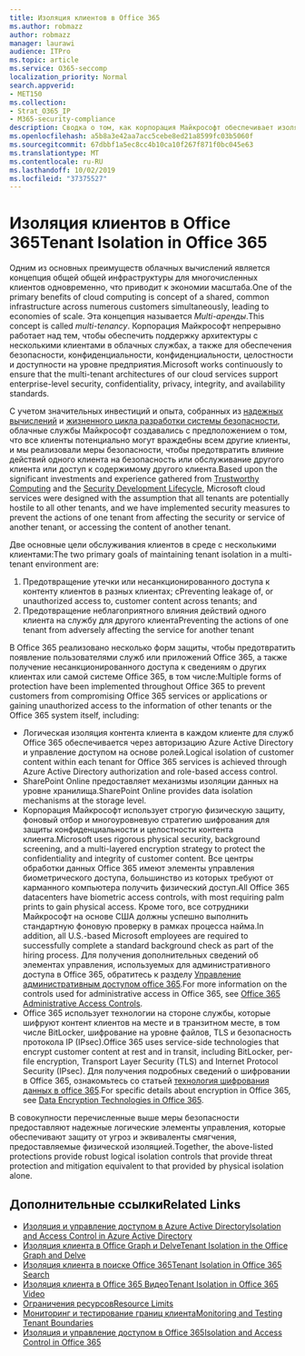 ```yaml
---
title: Изоляция клиентов в Office 365
ms.author: robmazz
author: robmazz
manager: laurawi
audience: ITPro
ms.topic: article
ms.service: O365-seccomp
localization_priority: Normal
search.appverid:
- MET150
ms.collection:
- Strat_O365_IP
- M365-security-compliance
description: Сводка о том, как корпорация Майкрософт обеспечивает изоляцию клиентов для Office 365.
ms.openlocfilehash: a5b8a3e42aa7acc5cebe8ed21a8599fc03b5060f
ms.sourcegitcommit: 67dbbf1a5ec8cc4b10ca10f267f871f0bc045e63
ms.translationtype: MT
ms.contentlocale: ru-RU
ms.lasthandoff: 10/02/2019
ms.locfileid: "37375527"
---
```

# <a name="tenant-isolation-in-office-365"></a><span data-ttu-id="b4781-103">Изоляция клиентов в Office 365</span><span class="sxs-lookup"><span data-stu-id="b4781-103">Tenant Isolation in Office 365</span></span>

<span data-ttu-id="b4781-104">Одним из основных преимуществ облачных вычислений является концепция общей общей инфраструктуры для многочисленных клиентов одновременно, что приводит к экономии масштаба.</span><span class="sxs-lookup"><span data-stu-id="b4781-104">One of the primary benefits of cloud computing is concept of a shared, common infrastructure across numerous customers simultaneously, leading to economies of scale.</span></span> <span data-ttu-id="b4781-105">Эта концепция называется *Multi-аренды*.</span><span class="sxs-lookup"><span data-stu-id="b4781-105">This concept is called *multi-tenancy*.</span></span> <span data-ttu-id="b4781-106">Корпорация Майкрософт непрерывно работает над тем, чтобы обеспечить поддержку архитектуры с несколькими клиентами в облачных службах, а также для обеспечения безопасности, конфиденциальности, конфиденциальности, целостности и доступности на уровне предприятия.</span><span class="sxs-lookup"><span data-stu-id="b4781-106">Microsoft works continuously to ensure that the multi-tenant architectures of our cloud services support enterprise-level security, confidentiality, privacy, integrity, and availability standards.</span></span>

<span data-ttu-id="b4781-107">С учетом значительных инвестиций и опыта, собранных из [надежных вычислений](https://www.microsoft.com/en-us/twc/default.aspx) и [жизненного цикла разработки системы безопасности](http://www.microsoft.com/security/sdl/default.aspx), облачные службы Майкрософт создавались с предположением о том, что все клиенты потенциально могут враждебны всем другие клиенты, и мы реализовали меры безопасности, чтобы предотвратить влияние действий одного клиента на безопасность или обслуживание другого клиента или доступ к содержимому другого клиента.</span><span class="sxs-lookup"><span data-stu-id="b4781-107">Based upon the significant investments and experience gathered from [Trustworthy Computing](https://www.microsoft.com/en-us/twc/default.aspx) and the [Security Development Lifecycle](http://www.microsoft.com/security/sdl/default.aspx), Microsoft cloud services were designed with the assumption that all tenants are potentially hostile to all other tenants, and we have implemented security measures to prevent the actions of one tenant from affecting the security or service of another tenant, or accessing the content of another tenant.</span></span>

<span data-ttu-id="b4781-108">Две основные цели обслуживания клиентов в среде с несколькими клиентами:</span><span class="sxs-lookup"><span data-stu-id="b4781-108">The two primary goals of maintaining tenant isolation in a multi-tenant environment are:</span></span>
1.  <span data-ttu-id="b4781-109">Предотвращение утечки или несанкционированного доступа к контенту клиентов в разных клиентах; с</span><span class="sxs-lookup"><span data-stu-id="b4781-109">Preventing leakage of, or unauthorized access to, customer content across tenants; and</span></span>
2.  <span data-ttu-id="b4781-110">Предотвращение неблагоприятного влияния действий одного клиента на службу для другого клиента</span><span class="sxs-lookup"><span data-stu-id="b4781-110">Preventing the actions of one tenant from adversely affecting the service for another tenant</span></span>

<span data-ttu-id="b4781-111">В Office 365 реализовано несколько форм защиты, чтобы предотвратить появление пользователями служб или приложений Office 365, а также получение несанкционированного доступа к сведениям о других клиентах или самой системе Office 365, в том числе:</span><span class="sxs-lookup"><span data-stu-id="b4781-111">Multiple forms of protection have been implemented throughout Office 365 to prevent customers from compromising Office 365 services or applications or gaining unauthorized access to the information of other tenants or the Office 365 system itself, including:</span></span>
- <span data-ttu-id="b4781-112">Логическая изоляция контента клиента в каждом клиенте для служб Office 365 обеспечивается через авторизацию Azure Active Directory и управление доступом на основе ролей.</span><span class="sxs-lookup"><span data-stu-id="b4781-112">Logical isolation of customer content within each tenant for Office 365 services is achieved through Azure Active Directory authorization and role-based access control.</span></span>
- <span data-ttu-id="b4781-113">SharePoint Online предоставляет механизмы изоляции данных на уровне хранилища.</span><span class="sxs-lookup"><span data-stu-id="b4781-113">SharePoint Online provides data isolation mechanisms at the storage level.</span></span>
- <span data-ttu-id="b4781-114">Корпорация Майкрософт использует строгую физическую защиту, фоновый отбор и многоуровневую стратегию шифрования для защиты конфиденциальности и целостности контента клиента.</span><span class="sxs-lookup"><span data-stu-id="b4781-114">Microsoft uses rigorous physical security, background screening, and a multi-layered encryption strategy to protect the confidentiality and integrity of customer content.</span></span> <span data-ttu-id="b4781-115">Все центры обработки данных Office 365 имеют элементы управления биометрического доступа, большинство из которых требуют от карманного компьютера получить физический доступ.</span><span class="sxs-lookup"><span data-stu-id="b4781-115">All Office 365 datacenters have biometric access controls, with most requiring palm prints to gain physical access.</span></span> <span data-ttu-id="b4781-116">Кроме того, все сотрудники Майкрософт на основе США должны успешно выполнить стандартную фоновую проверку в рамках процесса найма.</span><span class="sxs-lookup"><span data-stu-id="b4781-116">In addition, all U.S.-based Microsoft employees are required to successfully complete a standard background check as part of the hiring process.</span></span> <span data-ttu-id="b4781-117">Для получения дополнительных сведений об элементах управления, используемых для административного доступа в Office 365, обратитесь к разделу [Управление административным доступом office 365](office-365-administrative-access-controls-overview.md).</span><span class="sxs-lookup"><span data-stu-id="b4781-117">For more information on the controls used for administrative access in Office 365, see [Office 365 Administrative Access Controls](office-365-administrative-access-controls-overview.md).</span></span>
- <span data-ttu-id="b4781-118">Office 365 использует технологии на стороне службы, которые шифруют контент клиентов на месте и в транзитном месте, в том числе BitLocker, шифрование на уровне файлов, TLS и безопасность протокола IP (IPsec).</span><span class="sxs-lookup"><span data-stu-id="b4781-118">Office 365 uses service-side technologies that encrypt customer content at rest and in transit, including BitLocker, per-file encryption, Transport Layer Security (TLS) and Internet Protocol Security (IPsec).</span></span> <span data-ttu-id="b4781-119">Для получения подробных сведений о шифровании в Office 365, ознакомьтесь со статьей [технология шифрования данных в office 365](https://docs.microsoft.com/microsoft-365/compliance/office-365-encryption-in-the-microsoft-cloud-overview).</span><span class="sxs-lookup"><span data-stu-id="b4781-119">For specific details about encryption in Office 365, see [Data Encryption Technologies in Office 365](https://docs.microsoft.com/microsoft-365/compliance/office-365-encryption-in-the-microsoft-cloud-overview).</span></span>

<span data-ttu-id="b4781-120">В совокупности перечисленные выше меры безопасности предоставляют надежные логические элементы управления, которые обеспечивают защиту от угроз и эквиваленты смягчения, предоставляемые физической изоляцией.</span><span class="sxs-lookup"><span data-stu-id="b4781-120">Together, the above-listed protections provide robust logical isolation controls that provide threat protection and mitigation equivalent to that provided by physical isolation alone.</span></span>

## <a name="related-links"></a><span data-ttu-id="b4781-121">Дополнительные ссылки</span><span class="sxs-lookup"><span data-stu-id="b4781-121">Related Links</span></span>
- [<span data-ttu-id="b4781-122">Изоляция и управление доступом в Azure Active Directory</span><span class="sxs-lookup"><span data-stu-id="b4781-122">Isolation and Access Control in Azure Active Directory</span></span>](office-365-isolation-in-azure-active-directory.md)
- [<span data-ttu-id="b4781-123">Изоляция клиента в Office Graph и Delve</span><span class="sxs-lookup"><span data-stu-id="b4781-123">Tenant Isolation in the Office Graph and Delve</span></span>](office-365-isolation-in-graph-and-delve.md)
- [<span data-ttu-id="b4781-124">Изоляция клиента в поиске Office 365</span><span class="sxs-lookup"><span data-stu-id="b4781-124">Tenant Isolation in Office 365 Search</span></span>](office-365-isolation-in-office-365-search.md)
- [<span data-ttu-id="b4781-125">Изоляция клиента в Office 365 Видео</span><span class="sxs-lookup"><span data-stu-id="b4781-125">Tenant Isolation in Office 365 Video</span></span>](office-365-isolation-in-office-365-video.md)
- [<span data-ttu-id="b4781-126">Ограничения ресурсов</span><span class="sxs-lookup"><span data-stu-id="b4781-126">Resource Limits</span></span>](office-365-resource-limits.md)
- [<span data-ttu-id="b4781-127">Мониторинг и тестирование границ клиента</span><span class="sxs-lookup"><span data-stu-id="b4781-127">Monitoring and Testing Tenant Boundaries</span></span>](office-365-monitoring-and-testing.md)
- [<span data-ttu-id="b4781-128">Изоляция и управление доступом в Office 365</span><span class="sxs-lookup"><span data-stu-id="b4781-128">Isolation and Access Control in Office 365</span></span>](office-365-isolation-in-office-365.md)
